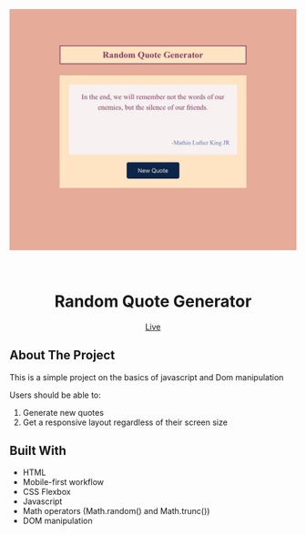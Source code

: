 <div align="center">

![Random quote](images/random-quote.jpeg)

 </div>

<br>

<div align="center">

# Random Quote Generator

[Live](https://mike-dave.github.io/random-quote/)

</div>

## About The Project

This is a simple project on the basics of javascript and Dom manipulation

Users should be able to:

1. Generate new quotes
1. Get a responsive layout regardless of their screen size

## Built With

- HTML
- Mobile-first workflow
- CSS Flexbox
- Javascript
- Math operators (Math.random() and Math.trunc())
- DOM manipulation
